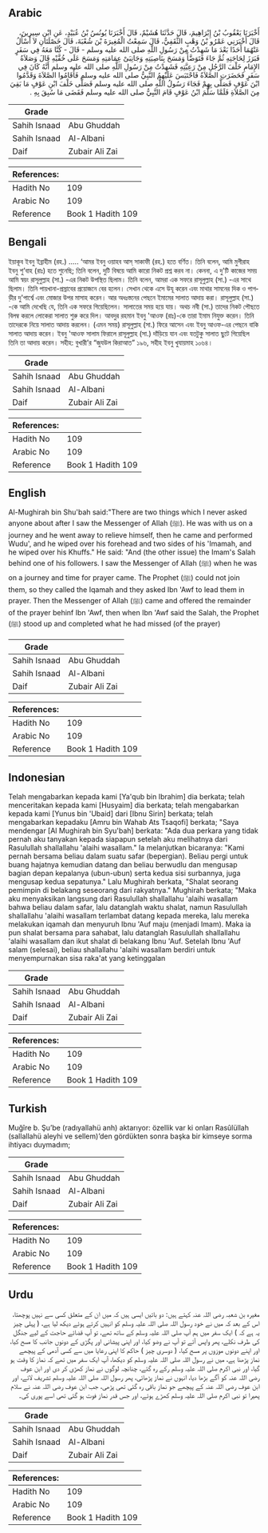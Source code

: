 ## Arabic


<div dir="rtl" lang="ar" style={{fontSize:'larger',backgroundColor:'#f8f9fa',padding:20}}>
أَخْبَرَنَا يَعْقُوبُ بْنُ إِبْرَاهِيمَ، قَالَ حَدَّثَنَا هُشَيْمٌ، قَالَ أَخْبَرَنَا يُونُسُ بْنُ عُبَيْدٍ، عَنِ ابْنِ سِيرِينَ، قَالَ أَخْبَرَنِي عَمْرُو بْنُ وَهْبٍ الثَّقَفِيُّ، قَالَ سَمِعْتُ الْمُغِيرَةَ بْنَ شُعْبَةَ، قَالَ خَصْلَتَانِ لاَ أَسْأَلُ عَنْهُمَا أَحَدًا بَعْدَ مَا شَهِدْتُ مِنْ رَسُولِ اللَّهِ صلى الله عليه وسلم - قَالَ - كُنَّا مَعَهُ فِي سَفَرٍ فَبَرَزَ لِحَاجَتِهِ ثُمَّ جَاءَ فَتَوَضَّأَ وَمَسَحَ بِنَاصِيَتِهِ وَجَانِبَىْ عِمَامَتِهِ وَمَسَحَ عَلَى خُفَّيْهِ قَالَ وَصَلاَةُ الإِمَامِ خَلْفَ الرَّجُلِ مِنْ رَعِيَّتِهِ فَشَهِدْتُ مِنْ رَسُولِ اللَّهِ صلى الله عليه وسلم أَنَّهُ كَانَ فِي سَفَرٍ فَحَضَرَتِ الصَّلاَةُ فَاحْتَبَسَ عَلَيْهِمُ النَّبِيُّ صلى الله عليه وسلم فَأَقَامُوا الصَّلاَةَ وَقَدَّمُوا ابْنَ عَوْفٍ فَصَلَّى بِهِمْ فَجَاءَ رَسُولُ اللَّهِ صلى الله عليه وسلم فَصَلَّى خَلْفَ ابْنِ عَوْفٍ مَا بَقِيَ مِنَ الصَّلاَةِ فَلَمَّا سَلَّمَ ابْنُ عَوْفٍ قَامَ النَّبِيُّ صلى الله عليه وسلم فَقَضَى مَا سُبِقَ بِهِ ‏.‏
</div>
<div style={{backgroundColor:'#f8f9fa',padding:20, marginBottom: 10}}><table> <thead> <tr> <th>Grade</th> <th></th> </tr> </thead> <tbody> <tr><td>Sahih Isnaad</td><td>Abu Ghuddah</td></tr><tr><td>Sahih Isnaad</td><td>Al-Albani</td></tr><tr><td>Daif</td><td>Zubair Ali Zai</td></tr></tbody></table><table> <thead> <tr> <th>References:</th> <th></th> </tr> </thead> <tbody><tr><td>Hadith No</td><td>109</td></tr><tr><td>Arabic No</td><td>109</td></tr><tr><td>Reference</td><td>Book 1 Hadith 109</td></tr></tbody></table></div>

## Bengali


<div dir="ltr" lang="bn" style={{fontSize:'larger',backgroundColor:'#f8f9fa',padding:20}}>
ইয়াকূব ইবনু ইব্রাহীম (রহ.) ..... ‘আমর ইবনু ওয়াহব আস্ সাকাফী (রহ.) হতে বর্ণিত। তিনি বলেন, আমি মুগীরাহ ইবনু শু’বাহ (রাঃ) হতে শুনেছি; তিনি বলেন, দুটি বিষয়ে আমি কারো নিকট প্রশ্ন করব না। কেননা, এ দু'টি কাজের সময় আমি স্বয়ং রাসূলুল্লাহ (সা.) -এর নিকট উপস্থিত ছিলাম। তিনি বলেন, আমরা এক সফরে রাসূলুল্লাহ (সা.) -এর সাথে ছিলাম। তিনি পায়খানা-প্রস্রাবের প্রয়োজনে বের হলেন। সেখান থেকে এসে উযূ করেন এবং মাথার সামনের দিক ও পাগড়ীর দু'পার্শ্বে এবং মোজার উপর মাসাহ করেন। আর অধঃস্তনের পেছনে ইমামের সালাত আদায় করা। রাসূলুল্লাহ (সা.) -কে আমি দেখেছি যে, তিনি এক সফরে গিয়েছিলেন। সালাতের সময় হয়ে যায়। অথচ নবী (সা.) তাদের নিকট পৌছতে বিলম্ব করলে লোকেরা সালাত শুরু করে দিল। আবদুর রহমান ইবনু 'আওফ (রাঃ)-কে তারা ইমাম নিযুক্ত করেন। তিনি তাদেরকে নিয়ে সালাত আদায় করলেন। (এমন সময়) রাসূলুল্লাহ (সা.) ফিরে আসেন এবং ইবনু আওফ-এর পেছনে বাকি সালাত আদায় করেন। ইবনু 'আওফ সালাম ফিরালে রাসূলুল্লাহ (সা.) দাঁড়িয়ে যান এবং যতটুকু সালাত ছুটে গিয়েছিল তিনি তা আদায় করেন। সহীহ: বুখারী’র “জুযউল কিরাআত” ১৯৬, সহীহ ইবনু খুযায়মাহ ১০৬৪।
</div>
<div style={{backgroundColor:'#f8f9fa',padding:20, marginBottom: 10}}><table> <thead> <tr> <th>Grade</th> <th></th> </tr> </thead> <tbody> <tr><td>Sahih Isnaad</td><td>Abu Ghuddah</td></tr><tr><td>Sahih Isnaad</td><td>Al-Albani</td></tr><tr><td>Daif</td><td>Zubair Ali Zai</td></tr></tbody></table><table> <thead> <tr> <th>References:</th> <th></th> </tr> </thead> <tbody><tr><td>Hadith No</td><td>109</td></tr><tr><td>Arabic No</td><td>109</td></tr><tr><td>Reference</td><td>Book 1 Hadith 109</td></tr></tbody></table></div>

## English


<div dir="ltr" lang="en" style={{fontSize:'larger',backgroundColor:'#f8f9fa',padding:20}}>
Al-Mughirah bin Shu'bah said:"There are two things which I never asked anyone about after I saw the Messenger of Allah (ﷺ). He was with us on a journey and he went away to relieve himself, then he came and performed Wudu', and he wiped over his forehead and two sides of his 'Imamah, and he wiped over his Khuffs." He said: "And (the other issue) the Imam's Salah behind one of his followers. I saw the Messenger of Allah (ﷺ) when he was on a journey and time for prayer came. The Prophet (ﷺ) could not join them, so they called the Iqamah and they asked Ibn 'Awf to lead them in prayer. Then the Messenger of Allah (ﷺ) came and offered the remainder of the prayer behinf Ibn 'Awf, then when Ibn 'Awf said the Salah, the Prophet (ﷺ) stood up and completed what he had missed (of the prayer)
</div>
<div style={{backgroundColor:'#f8f9fa',padding:20, marginBottom: 10}}><table> <thead> <tr> <th>Grade</th> <th></th> </tr> </thead> <tbody> <tr><td>Sahih Isnaad</td><td>Abu Ghuddah</td></tr><tr><td>Sahih Isnaad</td><td>Al-Albani</td></tr><tr><td>Daif</td><td>Zubair Ali Zai</td></tr></tbody></table><table> <thead> <tr> <th>References:</th> <th></th> </tr> </thead> <tbody><tr><td>Hadith No</td><td>109</td></tr><tr><td>Arabic No</td><td>109</td></tr><tr><td>Reference</td><td>Book 1 Hadith 109</td></tr></tbody></table></div>

## Indonesian


<div dir="ltr" lang="id" style={{fontSize:'larger',backgroundColor:'#f8f9fa',padding:20}}>
Telah mengabarkan kepada kami [Ya'qub bin Ibrahim] dia berkata; telah menceritakan kepada kami [Husyaim] dia berkata; telah mengabarkan kepada kami [Yunus bin 'Ubaid] dari [Ibnu Sirin] berkata; telah mengabarkan kepadaku [Amru bin Wahab Ats Tsaqofi] berkata; "Saya mendengar [Al Mughirah bin Syu'bah] berkata: "Ada dua perkara yang tidak pernah aku tanyakan kepada siapapun setelah aku melihatnya dari Rasulullah shallallahu 'alaihi wasallam." Ia melanjutkan bicaranya: "Kami pernah bersama beliau dalam suatu safar (bepergian). Beliau pergi untuk buang hajatnya kemudian datang dan beliau berwudlu dan mengusap bagian depan kepalanya (ubun-ubun) serta kedua sisi surbannya, juga mengusap kedua sepatunya." Lalu Mughirah berkata, "Shalat seorang pemimpin di belakang seseorang dari rakyatnya." Mughirah berkata; "Maka aku menyaksikan langsung dari Rasulullah shallallahu 'alaihi wasallam bahwa beliau dalam safar, lalu datanglah waktu shalat, namun Rasulullah shallallahu 'alaihi wasallam terlambat datang kepada mereka, lalu mereka melakukan iqamah dan menyuruh Ibnu 'Auf maju (menjadi Imam). Maka ia pun shalat bersama para sahabat, lalu datanglah Rasulullah shallallahu 'alaihi wasallam dan ikut shalat di belakang Ibnu 'Auf. Setelah Ibnu 'Auf salam (selesai), beliau shallallahu 'alaihi wasallam berdiri untuk menyempurnakan sisa raka'at yang ketinggalan
</div>
<div style={{backgroundColor:'#f8f9fa',padding:20, marginBottom: 10}}><table> <thead> <tr> <th>Grade</th> <th></th> </tr> </thead> <tbody> <tr><td>Sahih Isnaad</td><td>Abu Ghuddah</td></tr><tr><td>Sahih Isnaad</td><td>Al-Albani</td></tr><tr><td>Daif</td><td>Zubair Ali Zai</td></tr></tbody></table><table> <thead> <tr> <th>References:</th> <th></th> </tr> </thead> <tbody><tr><td>Hadith No</td><td>109</td></tr><tr><td>Arabic No</td><td>109</td></tr><tr><td>Reference</td><td>Book 1 Hadith 109</td></tr></tbody></table></div>

## Turkish


<div dir="ltr" lang="tr" style={{fontSize:'larger',backgroundColor:'#f8f9fa',padding:20}}>
Muğîre b. Şu’be (radıyallahü anh) aktarıyor: özellik var ki onları Rasûlüllah (sallallahü aleyhi ve sellem)’den gördükten sonra başka bir kimseye sorma ihtiyacı duymadım;
</div>
<div style={{backgroundColor:'#f8f9fa',padding:20, marginBottom: 10}}><table> <thead> <tr> <th>Grade</th> <th></th> </tr> </thead> <tbody> <tr><td>Sahih Isnaad</td><td>Abu Ghuddah</td></tr><tr><td>Sahih Isnaad</td><td>Al-Albani</td></tr><tr><td>Daif</td><td>Zubair Ali Zai</td></tr></tbody></table><table> <thead> <tr> <th>References:</th> <th></th> </tr> </thead> <tbody><tr><td>Hadith No</td><td>109</td></tr><tr><td>Arabic No</td><td>109</td></tr><tr><td>Reference</td><td>Book 1 Hadith 109</td></tr></tbody></table></div>

## Urdu


<div dir="rtl" lang="ur" style={{fontSize:'larger',backgroundColor:'#f8f9fa',padding:20}}>
مغیرہ بن شعبہ رضی اللہ عنہ کہتے ہیں: دو باتیں ایسی ہیں کہ میں ان کے متعلق کسی سے نہیں پوچھتا، اس کے بعد کہ میں نے خود رسول اللہ صلی اللہ علیہ وسلم کو انہیں کرتے ہوئے دیکھ لیا ہے، ( پہلی چیز یہ ہے کہ ) ایک سفر میں ہم آپ صلی اللہ علیہ وسلم کے ساتھ تھے، تو آپ قضائے حاجت کے لیے جنگل کی طرف نکلے، پھر واپس آئے تو آپ نے وضو کیا، اور اپنی پیشانی اور پگڑی کے دونوں جانب کا مسح کیا، اور اپنے دونوں موزوں پر مسح کیا، ( دوسری چیز ) حاکم کا اپنی رعایا میں سے کسی آدمی کے پیچھے نماز پڑھنا ہے، میں نے رسول اللہ صلی اللہ علیہ وسلم کو دیکھا، آپ ایک سفر میں تھے کہ نماز کا وقت ہو گیا، اور نبی اکرم صلی اللہ علیہ وسلم رکے رہ گئے، چنانچہ لوگوں نے نماز کھڑی کر دی اور ابن عوف رضی اللہ عنہ کو آگے بڑھا دیا، انہوں نے نماز پڑھائی، پھر رسول اللہ صلی اللہ علیہ وسلم تشریف لائے، اور ابن عوف رضی اللہ عنہ کے پیچھے جو نماز باقی رہ گئی تھی پڑھی، جب ابن عوف رضی اللہ عنہ نے سلام پھیرا تو نبی اکرم صلی اللہ علیہ وسلم کھڑے ہوئے، اور جس قدر نماز فوت ہو گئی تھی اسے پوری کی۔
</div>
<div style={{backgroundColor:'#f8f9fa',padding:20, marginBottom: 10}}><table> <thead> <tr> <th>Grade</th> <th></th> </tr> </thead> <tbody> <tr><td>Sahih Isnaad</td><td>Abu Ghuddah</td></tr><tr><td>Sahih Isnaad</td><td>Al-Albani</td></tr><tr><td>Daif</td><td>Zubair Ali Zai</td></tr></tbody></table><table> <thead> <tr> <th>References:</th> <th></th> </tr> </thead> <tbody><tr><td>Hadith No</td><td>109</td></tr><tr><td>Arabic No</td><td>109</td></tr><tr><td>Reference</td><td>Book 1 Hadith 109</td></tr></tbody></table></div>